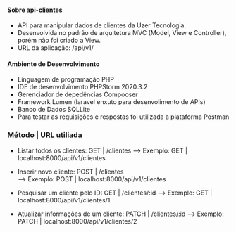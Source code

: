 #### Sobre api-clientes

- API para manipular dados de clientes da Uzer Tecnologia.
- Desenvolvida no padrão de arquitetura MVC (Model, View e Controller), porém não foi criado a View.
- URL da aplicação: /api/v1/

#### Ambiente de Desenvolvimento

- Linguagem de programação PHP
- IDE de desenvolvimento PHPStorm 2020.3.2
- Gerenciador de depedências Compooser
- Framework Lumen (laravel enxuto para desenvolimento de APIs)
- Banco de Dados SQLLite
- Para testar as requisições e respostas foi utilizada a plataforma Postman


### Método | URL utiliada

- Listar todos os clientes: GET | /clientes
  --> Exemplo: GET   | localhost:8000/api/v1/clientes

- Inserir novo cliente: POST | /clientes                
  --> Exemplo: POST  | localhost:8000/api/v1/clientes

- Pesquisar um cliente pelo ID: GET | /clientes/:id
  --> Exemplo: GET   | localhost:8000/api/v1/clientes/1
  
- Atualizar informações de um cliente:  PATCH | /clientes/:id
  --> Exemplo: PATCH | localhost:8000/api/v1/clientes/2
